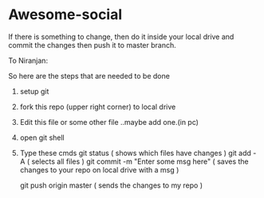 # Awesome-social
If there is something to change, then do it inside your local drive and commit the changes then push it to master branch.

To Niranjan: 

So here are the steps that are needed to be done
1. setup git 
2. fork this repo (upper right corner) to local drive
3. Edit this file or some other file ..maybe add one.(in pc)
4. open git shell 
5. Type these cmds
	git status ( shows which files have changes )
	git add -A ( selects all files )
	git commit -m "Enter some msg here"  ( saves the changes to your repo on local drive with a msg )

	git push origin master ( sends the changes to my repo )